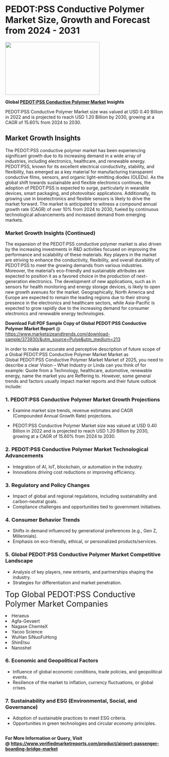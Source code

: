 <H1>PEDOT:PSS Conductive Polymer Market Size, Growth and Forecast from 2024 - 2031</H1><img class="aligncenter size-medium wp-image-584254" src="https://thirdeyenews.in/wp-content/uploads/2024/09/Global-Market-Research-300x168.jpeg" alt="" width="300" height="168" /><p><strong>Global&nbsp;<a href="https://www.marketsizeandtrends.com/download-sample/373930/&amp;utm_source=Pulse&amp;utm_medium=213">PEDOT:PSS Conductive Polymer Market</a> Insights</strong></p><p>PEDOT:PSS Conductive Polymer Market size was valued at USD 0.40 Billion in 2022 and is projected to reach USD 1.20 Billion by 2030, growing at a CAGR of 15.60% from 2024 to 2030.</p><p><h2>Market Growth Insights</h2> The PEDOT:PSS conductive polymer market has been experiencing significant growth due to its increasing demand in a wide array of industries, including electronics, healthcare, and renewable energy. PEDOT:PSS, known for its excellent electrical conductivity, stability, and flexibility, has emerged as a key material for manufacturing transparent conductive films, sensors, and organic light-emitting diodes (OLEDs). As the global shift towards sustainable and flexible electronics continues, the adoption of PEDOT:PSS is expected to surge, particularly in wearable devices, smart packaging, and photovoltaic applications. Additionally, its growing use in bioelectronics and flexible sensors is likely to drive the market forward. The market is anticipated to witness a compound annual growth rate (CAGR) of over 10% from 2024 to 2030, fueled by continuous technological advancements and increased demand from emerging markets. <h3>Market Growth Insights (Continued)</h3> The expansion of the PEDOT:PSS conductive polymer market is also driven by the increasing investments in R&D activities focused on improving the performance and scalability of these materials. Key players in the market are striving to enhance the conductivity, flexibility, and overall durability of PEDOT:PSS to meet the growing demands from various industries. Moreover, the material’s eco-friendly and sustainable attributes are expected to position it as a favored choice in the production of next-generation electronics. The development of new applications, such as in sensors for health monitoring and energy storage devices, is likely to open new growth avenues for the market. Geographically, North America and Europe are expected to remain the leading regions due to their strong presence in the electronics and healthcare sectors, while Asia-Pacific is expected to grow rapidly due to the increasing demand for consumer electronics and renewable energy technologies. </p><p><span class=""><strong>Download Full PDF Sample Copy of Global PEDOT:PSS Conductive Polymer Market Report</strong> @ <a href="https://www.marketsizeandtrends.com/download-sample/373930/&amp;utm_source=Pulse&amp;utm_medium=213" target="_blank">https://www.marketsizeandtrends.com/download-sample/373930/&amp;utm_source=Pulse&amp;utm_medium=213</a></span></p><p>In order to make an accurate and perceptive description of future scope of a Global&nbsp;PEDOT:PSS Conductive Polymer Market Market as Global&nbsp;PEDOT:PSS Conductive Polymer Market Market of 2025, you need to describe a clear Vision &ndash; What Industry or Linda can you think of for example: Quote from a Technology, healthcare, automotive, renewable energy, name the market you are Reffering to. However, some general trends and factors usually impact market reports and their future outlook include:</p><h3>1.&nbsp;<strong>PEDOT:PSS Conductive Polymer Market Growth Projections</strong></h3><ul><li>Examine market size trends, revenue estimates and CAGR (Compounded Annual Growth Rate) projections.</li><li><p>PEDOT:PSS Conductive Polymer Market size was valued at USD 0.40 Billion in 2022 and is projected to reach USD 1.20 Billion by 2030, growing at a CAGR of 15.60% from 2024 to 2030.</p></li></ul><h3>2.&nbsp;<strong>PEDOT:PSS Conductive Polymer Market Technological Advancements</strong></h3><ul><li>Integration of AI, IoT, blockchain, or automation in the industry.</li><li>Innovations driving cost reductions or improving efficiency.</li></ul><h3>3.&nbsp;<strong>Regulatory and Policy Changes</strong></h3><ul><li>Impact of global and regional regulations, including sustainability and carbon-neutral goals.</li><li>Compliance challenges and opportunities tied to government initiatives.</li></ul><h3>4.&nbsp;<strong>Consumer Behavior Trends</strong></h3><ul><li>Shifts in demand influenced by generational preferences (e.g., Gen Z, Millennials).</li><li>Emphasis on eco-friendly, ethical, or personalized products/services.</li></ul><h3>5.&nbsp;<strong>Global PEDOT:PSS Conductive Polymer Market Competitive Landscape</strong></h3><ul><li>Analysis of key players, new entrants, and partnerships shaping the industry.</li><li>Strategies for differentiation and market penetration.</li></ul><p data-pm-slice="1 1 []"><span style="color: inherit; font-family: inherit; font-size: 25px;">Top Global PEDOT:PSS Conductive Polymer Market Companies</span></p><div class="" data-test-id=""><p><li>Heraeus</li><li> Agfa-Gevaert</li><li> Nagase ChemteX</li><li> Yacoo Science</li><li> WuHan SiNuoFuHong</li><li> ShinEtsu</li><li> Nanoshel</li></p></div><h3>6.&nbsp;<strong>Economic and Geopolitical Factors</strong></h3><ul><li>Influence of global economic conditions, trade policies, and geopolitical events.</li><li>Resilience of the market to inflation, currency fluctuations, or global crises.</li></ul><h3>7.&nbsp;<strong>Sustainability and ESG (Environmental, Social, and Governance)</strong></h3><ul><li>Adoption of sustainable practices to meet ESG criteria.</li><li>Opportunities in green technologies and circular economy principles.</li></ul><h2><strong style="font-size: 14px;">For More Information or Query, Visit @&nbsp;</strong><a style="background-color: #ffffff; font-size: 14px;" href="https://www.marketsizeandtrends.com/report/pedot-pss-conductive-polymer-market/" target="_blank">https://www.verifiedmarketreports.com/product/airport-passenger-boarding-bridge-market</a></h2>
